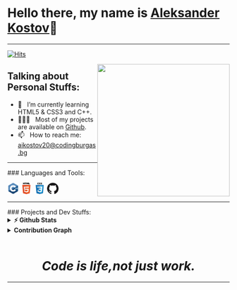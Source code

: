 # Hello there, my name is [Aleksander Kostov](https://github.com/AIKostov20/)👋
<hr>

[![Hits](https://hits.seeyoufarm.com/api/count/incr/badge.svg?url=https%3A%2F%2Fgithub.com%2Faikostov20&count_bg=%2379C83D&title_bg=%23555555&icon=nucleo.svg&icon_color=%23F7F7F7&title=Visitors&edge_flat=false)](https://hits.seeyoufarm.com)

<img align="right" height="300" width="300" alt="" src="https://media0.giphy.com/media/VTtANKl0beDFQRLDTh/giphy.gif" />

## Talking about Personal Stuffs:

- 🚀 &nbsp; I’m currently learning HTML5 & CSS3 and C++.
- 👨🏻‍💻 &nbsp; Most of my projects are available on [Github](https://github.com/aikostov20?tab=repositories).
- 📫 &nbsp; How to reach me: aikostov20@codingburgas.bg

<hr/>
### Languages and Tools:

<code><img alt="CPP" width="26px" src="https://raw.githubusercontent.com/github/explore/80688e429a7d4ef2fca1e82350fe8e3517d3494d/topics/cpp/cpp.png" ></code>
<code><img alt="HTML5" width="26px" src="https://raw.githubusercontent.com/github/explore/80688e429a7d4ef2fca1e82350fe8e3517d3494d/topics/html/html.png" ></code>
<code><img alt="CSS3" width="26px" src="https://raw.githubusercontent.com/github/explore/80688e429a7d4ef2fca1e82350fe8e3517d3494d/topics/css/css.png" ></code>
<code><img  alt="GitHub" width="26px" src="https://raw.githubusercontent.com/github/explore/78df643247d429f6cc873026c0622819ad797942/topics/github/github.png" ></code>
 <hr/>
### Projects and Dev Stuffs:

<details>	
  <summary><b>⚡ Github Stats</b></summary>

![Grade](https://github-readme-stats.vercel.app/api?username=aikostov20&show_icons=true&theme=radical&count_private=true)
</details>

<details>
  <summary><b> Contribution Graph</b></summary>
  <img src="https://media0.giphy.com/media/d9QiBcfzg64Io/giphy.gif" alt="pac-man">
</details>


<br>
<div align="center">

# <b><i>Code is life,not just work.</i></b>
</div>

<hr/>
